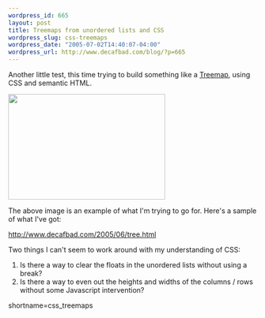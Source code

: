 ```yaml
--- 
wordpress_id: 665
layout: post
title: Treemaps from unordered lists and CSS
wordpress_slug: css-treemaps
wordpress_date: "2005-07-02T14:40:07-04:00"
wordpress_url: http://www.decafbad.com/blog/?p=665
---
```

Another little test, this time trying to build something like a [Treemap][treemap], using CSS and semantic HTML.

<a href="http://www.cs.umd.edu/hcil/treemap-history/"><img src="http://www.cs.umd.edu/hcil/treemap-history/treeviz.gif" width="317" height="214" /></a>

The above image is an example of what I'm trying to go for.  Here's a sample of what I've got:

<a href="http://www.decafbad.com/2005/06/tree.html">http://www.decafbad.com/2005/06/tree.html</a>

Two things I can't seem to work around with my understanding of CSS:

1. Is there a way to clear the floats in the unordered lists without using a break?
2. Is there a way to even out the heights and widths of the columns / rows without some Javascript intervention?

[treemap]: http://www.cs.umd.edu/hcil/treemap-history/
[tree]: http://www.decafbad.com/2005/06/tree.html
<!--more-->
shortname=css_treemaps
